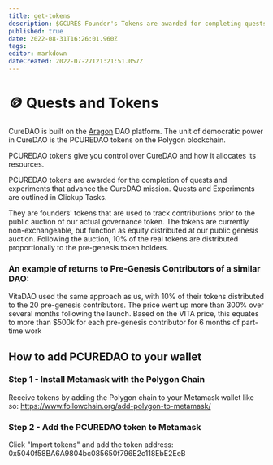 ```yaml
---
title: get-tokens
description: $GCURES Founder's Tokens are awarded for completing quests and contributing to experiments.
published: true
date: 2022-08-31T16:26:01.960Z
tags: 
editor: markdown
dateCreated: 2022-07-27T21:21:51.057Z
---
```


# 🪙 Quests and Tokens

CureDAO is built on the [Aragon](https://client.aragon.org/#/pcuredao/) DAO platform. The unit of democratic power in CureDAO is the PCUREDAO tokens on the Polygon blockchain.

PCUREDAO tokens give you control over CureDAO and how it allocates its resources.

PCUREDAO tokens are awarded for the completion of quests and experiments that advance the CureDAO mission. Quests and Experiments are outlined in Clickup Tasks.

They are founders' tokens that are used to track contributions prior to the public auction of our actual governance token. 
The tokens are currently non-exchangeable, but function as equity distributed at our public genesis auction.
Following the auction, 10% of the real tokens are distributed proportionally to the pre-genesis token holders.

### An example of returns to Pre-Genesis Contributors of a similar DAO:
VitaDAO used the same approach as us, with 10% of their tokens distributed to the 20 pre-genesis contributors.
The price went up more than 300% over several months following the launch. 
Based on the VITA price, this equates to more than $500k for each pre-genesis contributor for 6 months of part-time work


## How to add PCUREDAO to your wallet

### Step 1 - Install Metamask with the Polygon Chain
Receive tokens by adding the Polygon chain to your Metamask wallet like so:
https://www.followchain.org/add-polygon-to-metamask/

### Step 2 - Add the PCUREDAO token to Metamask
Click "Import tokens" and add the token address:
0x5040f58BA6A9804bc085650f796E2c118EbE2EeB
